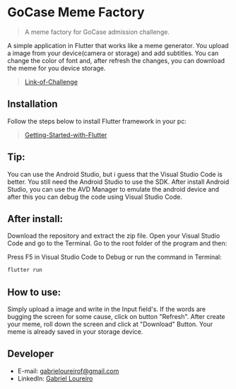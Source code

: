# GoCase Meme Factory

> A meme factory for GoCase admission challenge.

A simple application in Flutter that works like a meme generator. You upload a image from your device(camera or storage) and add subtitles. You can change the color of font and, after refresh the changes, you can download the meme for you device storage.

> [Link-of-Challenge][Link-of-Challenge]

## Installation
Follow the steps below to install Flutter framework in your pc:

> [Getting-Started-with-Flutter][Getting-Started-with-Flutter]

## Tip:

You can use the Android Studio, but i guess that the Visual Studio Code is better. You still need the Android Studio to use the SDK. After install Android Studio, you can use the AVD Manager to emulate the android device and after this you can debug the code using Visual Studio Code.

## After install:

Download the repository and extract the zip file. Open your Visual Studio Code and go to the Terminal. Go to the root folder of the program and then:

Press F5 in Visual Studio Code to Debug or run the command in Terminal:
```sh
flutter run
```

## How to use:

Simply upload a image and write in the Input field's. If the words are bugging the screen for some cause, click on button "Refresh". After create your meme, roll down the screen and click at "Download" Button. Your meme is already saved in your storage device.

## Developer

* E-mail: gabrieloureirof@gmail.com
* LinkedIn: [Gabriel Loureiro](https://www.linkedin.com/in/gabrieloureiro/)




[Getting-Started-with-Flutter]: https://flutter.dev/docs/get-started/install
[Link-of-Challenge]: https://gist.github.com/brunocavalcante/56a15941215be8f6b70b3b7e885e9a8f

